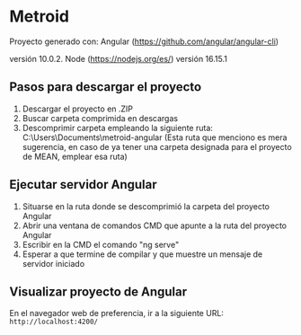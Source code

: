 # Metroid

Proyecto generado con: Angular (https://github.com/angular/angular-cli) 

versión 10.0.2. Node (https://nodejs.org/es/) versión 16.15.1

## Pasos para descargar el proyecto

1. Descargar el proyecto en .ZIP
2. Buscar carpeta comprimida en descargas
3. Descomprimir carpeta empleando la siguiente ruta: C:\Users<Nombre de usuario>\Documents<Carpeta del proyecto empleado para el curso MEAN>\metroid-angular (Esta ruta que menciono es mera sugerencia, en caso de ya tener una carpeta designada para el proyecto de MEAN, emplear esa ruta)

## Ejecutar servidor Angular

1. Situarse en la ruta donde se descomprimió la carpeta del proyecto Angular
2. Abrir una ventana de comandos CMD que apunte a la ruta del proyecto Angular
3. Escribir en la CMD el comando "ng serve"
4. Esperar a que termine de compilar y que muestre un mensaje de servidor iniciado

## Visualizar proyecto de Angular

En el navegador web de preferencia, ir a la siguiente URL: `http://localhost:4200/`
